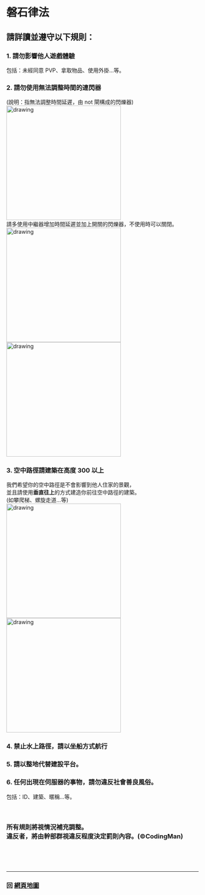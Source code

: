 # 磐石律法

## 請詳讀並遵守以下規則：

### 1. 請勿影響他人遊戲體驗 
   包括：未經同意 PVP、拿取物品、使用外掛…等。

### 2. 請勿使用無法調整時間的連閃器
   (說明：指無法調整時間延遲，由 not 閘構成的閃爍器)  
<img src="https://raw.githubusercontent.com/rock-mc/rock-mc.github.io/master/images/BuildRule01.gif" alt="drawing" width="300" style="vertical-align:middle"/>  
   請多使用中繼器增加時間延遲並加上開關的閃爍器，不使用時可以關閉。  
<img src="https://raw.githubusercontent.com/rock-mc/rock-mc.github.io/master/images/BuildRule02.gif" alt="drawing" width="300" style="vertical-align:middle"/>
<img src="https://raw.githubusercontent.com/rock-mc/rock-mc.github.io/master/images/BuildRule03.gif" alt="drawing" width="300" style="vertical-align:middle"/>  

### 3. 空中路徑請建築在高度 300 以上
   我們希望你的空中路徑是不會影響到他人住家的景觀，<br>並且請使用**垂直往上**的方式建造你前往空中路徑的建築。<br>(如攀爬梯、螺旋走道…等)  
<img src="https://raw.githubusercontent.com/rock-mc/rock-mc.github.io/master/images/BuildRule04.png" alt="drawing" width="300" style="vertical-align:middle"/>
<img src="https://raw.githubusercontent.com/rock-mc/rock-mc.github.io/master/images/BuildRule05.png" alt="drawing" width="300" style="vertical-align:middle"/>  

### 4. 禁止水上路徑，請以坐船方式航行

### 5. 請以整地代替建設平台。

### 6. 任何出現在伺服器的事物，請勿違反社會善良風俗。  
   包括：ID、建築、暱稱…等。  
<br>
<br>
### 所有規則將視情況補充調整。<br>違反者，將由幹部群視違反程度決定罰則內容。(©CodingMan)
<br>
<br>
<br>

------

### 回 [網頁地圖](https://rock-mc.github.io/sitemap/)  
